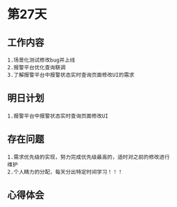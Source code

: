 # 第27天

## 工作内容

    1.场景化测试修改bug并上线
    2.报警平台优化查询联调
    3.了解报警平台中报警状态实时查询页面修改UI的需求

## 明日计划

    1.报警平台中报警状态实时查询页面修改UI

## 存在问题

    1.需求优先级的实现，努力完成优先级最高的，适时对之前的修改进行
    维护
    2.个人精力的分配，每天分出特定时间学习！！！

## 心得体会
